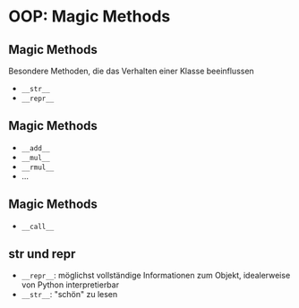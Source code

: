 # OOP: Magic Methods

## Magic Methods

Besondere Methoden, die das Verhalten einer Klasse beeinflussen

- `__str__`
- `__repr__`

## Magic Methods

- `__add__`
- `__mul__`
- `__rmul__`
- ...

## Magic Methods

- `__call__`

## __str__ und __repr__

- `__repr__`: möglichst vollständige Informationen zum Objekt, idealerweise von Python interpretierbar
- `__str__`: "schön" zu lesen
